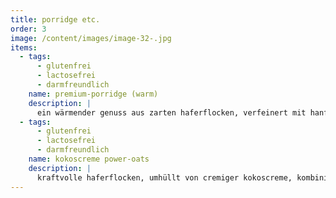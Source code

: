 ```yaml
---
title: porridge etc.
order: 3
image: /content/images/image-32-.jpg
items:
  - tags:
      - glutenfrei
      - lactosefrei
      - darmfreundlich
    name: premium-porridge (warm)
    description: |
      ein wärmender genuss aus zarten haferflocken, verfeinert mit hanfsamen, chiasamen, kokosflocken und geriebenem apfel. ein hauch von zimt rundet das geschmackserlebnis ab, gekrönt mit knackigen, gehobelten mandeln und frischen heidelbeeren.
  - tags:
      - glutenfrei
      - lactosefrei
      - darmfreundlich
    name: kokoscreme power-oats
    description: |
      kraftvolle haferflocken, umhüllt von cremiger kokoscreme, kombiniert mit hanfsamen, chiasamen und kokosflocken. garniert mit saftigen heidel- und himbeeren für einen fruchtig-frischen start in den tag.
---
```

